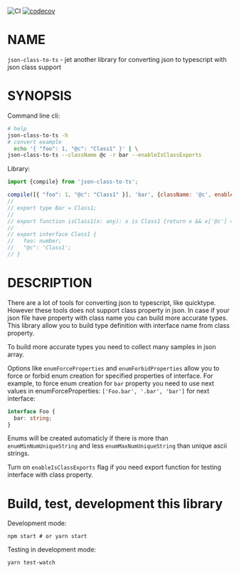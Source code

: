![CI](https://github.com/osv/json-class-to-ts/workflows/CI/badge.svg)
[![codecov](https://codecov.io/gh/osv/json-class-to-ts/branch/master/graph/badge.svg?token=XFADRQDQSG)](https://codecov.io/gh/osv/json-class-to-ts)

# NAME

`json-class-to-ts` - jet another library for converting json to typescript with json class support

# SYNOPSIS

Command line cli:

```bash
# help
json-class-to-ts -h
# convert example
  echo '{ "foo": 1, "@c": "Class1" }' | \
json-class-to-ts --className @c -r bar --enableIsClassExports
```

Library:

```js
import {compile} from 'json-class-to-ts';

compile([{ "foo": 1, "@c": "Class1" }], 'bar', {className: '@c', enableIsClassExports: true})
//
// export type Bar = Class1;
//
// export function isClass1(x: any): x is Class1 {return x && x['@c'] == 'Class1'}
//
// export interface Class1 {
//   foo: number;
//   "@c": 'Class1';
// }
```

# DESCRIPTION

There are a lot of tools for converting json to typescript, like quicktype.
However these tools does not support class property in json.
In case if your json file have property with class name you can build more accurate types.
This library allow you to build type definition with interface name from class property.

To build more accurate types you need to collect many samples in json array.

Options like `enumForceProperties` and `enumForbidProperties` allow you
to force or forbid enum creation for specified properties of interface.
For example, to force enum creation for `bar` property you need to use next values in
enumForceProperties: `['Foo.bar', '.bar', 'bar']` for next interface:

```ts
interface Foo {
  bar: string;
}
```

Enums will be created automaticly if there is more than `enumMinNumUniqueString` and less `enumMaxNumUniqueString` than unique ascii strings. 

Turn on `enableIsClassExports` flag if you need export function for testing interface with class property.

# Build, test, development this library

Development mode:

```
npm start # or yarn start
```

Testing in development mode:

```
yarn test-watch
```


